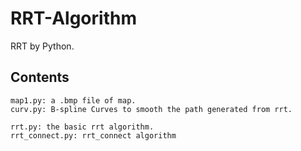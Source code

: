 # RRT-Algorithm
RRT by Python.

Contents
--
    map1.py: a .bmp file of map.
    curv.py: B-spline Curves to smooth the path generated from rrt.
      
    rrt.py: the basic rrt algorithm.
    rrt_connect.py: rrt_connect algorithm
    
